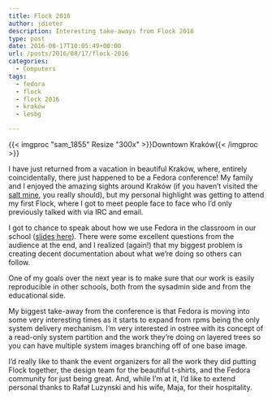 ```yaml
---
title: Flock 2016
author: jdieter
description: Interesting take-aways from Flock 2016
type: post
date: 2016-08-17T10:05:49+00:00
url: /posts/2016/08/17/flock-2016
categories:
  - Computers
tags:
  - fedora
  - flock
  - flock 2016
  - kraków
  - lesbg

---
```

{{< imgproc "sam_1855" Resize "300x" >}}Downtown Kraków{{< /imgproc >}}

I have just returned from a vacation in beautiful Kraków, where, entirely coincidentally, there just happened to be a Fedora conference! My family and I enjoyed the amazing sights around Kraków (if you haven&#8217;t visited the [salt mine][2], you really should), but my personal highlight was getting to attend my first Flock, where I got to meet people face to face who I&#8217;d only previously talked with via IRC and email.

I got to chance to speak about how we use Fedora in the classroom in our school ([slides here][3]). There were some excellent questions from the audience at the end, and I realized (again!) that my biggest problem is creating decent documentation about what we&#8217;re doing so others can follow.

One of my goals over the next year is to make sure that our work is easily reproducible in other schools, both from the sysadmin side and from the educational side.

My biggest take-away from the conference is that Fedora is moving into some very interesting times as it starts to expand from rpms being the only system delivery mechanism. I&#8217;m very interested in ostree with its concept of a read-only system partition and the work they&#8217;re doing on layered trees so you can have multiple system images branching off of one base image.

I&#8217;d really like to thank the event organizers for all the work they did putting Flock together, the design team for the beautiful t-shirts, and the Fedora community for just being great. And, while I&#8217;m at it, I&#8217;d like to extend personal thanks to Rafał Luzynski and his wife, Maja, for their hospitality.

 [2]: http://www.wieliczka-saltmine.com/
 [3]: http://lesloueizeh.com/jdieter/Using_Fedora_in_the_classroom.pdf
